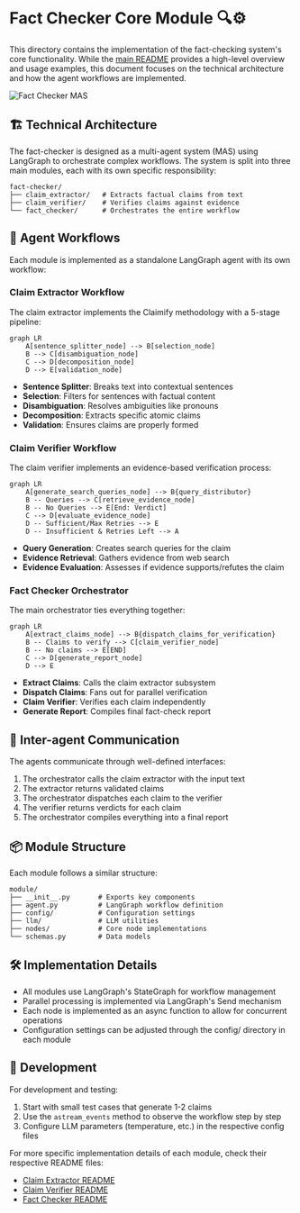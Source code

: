 # Fact Checker Core Module 🔍⚙️

This directory contains the implementation of the fact-checking system's core functionality. While the [main README](../../README.md) provides a high-level overview and usage examples, this document focuses on the technical architecture and how the agent workflows are implemented.

![Fact Checker MAS](https://cloud.imbharath.com/fact-checker-mas.png)

## 🏗️ Technical Architecture

The fact-checker is designed as a multi-agent system (MAS) using LangGraph to orchestrate complex workflows. The system is split into three main modules, each with its own specific responsibility:

```
fact-checker/
├── claim_extractor/   # Extracts factual claims from text
├── claim_verifier/    # Verifies claims against evidence
└── fact_checker/      # Orchestrates the entire workflow
```

## 🤖 Agent Workflows

Each module is implemented as a standalone LangGraph agent with its own workflow:

### Claim Extractor Workflow

The claim extractor implements the Claimify methodology with a 5-stage pipeline:

```mermaid
graph LR
    A[sentence_splitter_node] --> B[selection_node]
    B --> C[disambiguation_node]
    C --> D[decomposition_node]
    D --> E[validation_node]
```

- **Sentence Splitter**: Breaks text into contextual sentences
- **Selection**: Filters for sentences with factual content
- **Disambiguation**: Resolves ambiguities like pronouns
- **Decomposition**: Extracts specific atomic claims
- **Validation**: Ensures claims are properly formed

### Claim Verifier Workflow

The claim verifier implements an evidence-based verification process:

```mermaid
graph LR
    A[generate_search_queries_node] --> B{query_distributor}
    B -- Queries --> C[retrieve_evidence_node]
    B -- No Queries --> E[End: Verdict]
    C --> D[evaluate_evidence_node]
    D -- Sufficient/Max Retries --> E
    D -- Insufficient & Retries Left --> A
```

- **Query Generation**: Creates search queries for the claim
- **Evidence Retrieval**: Gathers evidence from web search
- **Evidence Evaluation**: Assesses if evidence supports/refutes the claim

### Fact Checker Orchestrator

The main orchestrator ties everything together:

```mermaid
graph LR
    A[extract_claims_node] --> B{dispatch_claims_for_verification}
    B -- Claims to verify --> C[claim_verifier_node]
    B -- No claims --> E[END]
    C --> D[generate_report_node]
    D --> E
```

- **Extract Claims**: Calls the claim extractor subsystem
- **Dispatch Claims**: Fans out for parallel verification
- **Claim Verifier**: Verifies each claim independently
- **Generate Report**: Compiles final fact-check report

## 🔄 Inter-agent Communication

The agents communicate through well-defined interfaces:

1. The orchestrator calls the claim extractor with the input text
2. The extractor returns validated claims
3. The orchestrator dispatches each claim to the verifier
4. The verifier returns verdicts for each claim
5. The orchestrator compiles everything into a final report

## 📦 Module Structure

Each module follows a similar structure:

```
module/
├── __init__.py       # Exports key components
├── agent.py          # LangGraph workflow definition
├── config/           # Configuration settings
├── llm/              # LLM utilities
├── nodes/            # Core node implementations
└── schemas.py        # Data models
```

## 🛠️ Implementation Details

- All modules use LangGraph's StateGraph for workflow management
- Parallel processing is implemented via LangGraph's Send mechanism
- Each node is implemented as an async function to allow for concurrent operations
- Configuration settings can be adjusted through the config/ directory in each module

## 🔬 Development

For development and testing:

1. Start with small test cases that generate 1-2 claims
2. Use the `astream_events` method to observe the workflow step by step
3. Configure LLM parameters (temperature, etc.) in the respective config files

For more specific implementation details of each module, check their respective README files:
- [Claim Extractor README](./claim_extractor/README.md)
- [Claim Verifier README](./claim_verifier/README.md)
- [Fact Checker README](./fact_checker/README.md)
